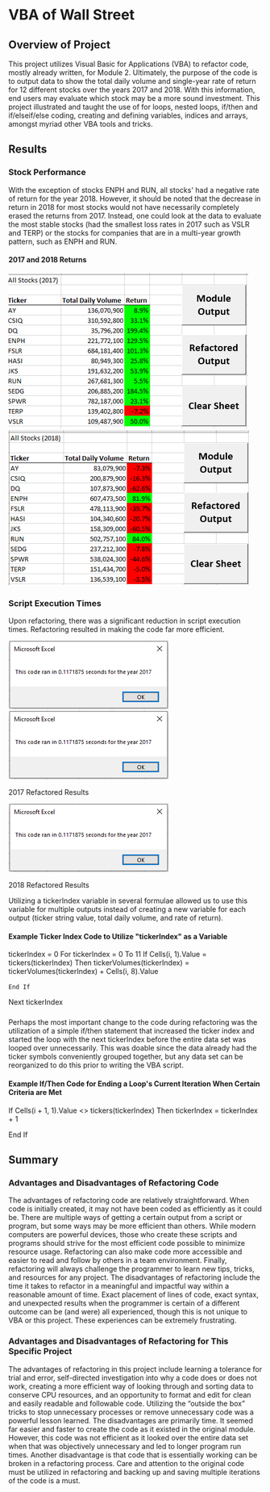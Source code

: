 # VBA of Wall Street

## Overview of Project
This project utilizes Visual Basic for Applications (VBA) to refactor code, mostly already written, for Module 2.  Ultimately, the purpose of the code is to output data to show the total daily volume and single-year rate of return for 12 different stocks over the years 2017 and 2018.  With this information, end users may evaluate which stock may be a more sound investment.  This project illustrated and taught the use of for loops, nested loops, if/then and if/elseif/else coding, creating and defining variables, indices and arrays, amongst myriad other VBA tools and tricks.

## Results

### Stock Performance

With the exception of stocks ENPH and RUN, all stocks' had a negative rate of return for the year 2018.  However, it should be noted that the decrease in return in 2018 for most stocks would not have necessarily completely erased the returns from 2017.  Instead, one could look at the data to evaluate the most stable stocks (had the smallest loss rates in 2017 such as VSLR and TERP) or the stocks for companies that are in a multi-year growth pattern, such as ENPH and RUN.

#### 2017 and 2018 Returns
![2017 Returns](Resources/2017_Refactored.PNG)  ![2018 Returns](Resources/2018_Refactored.PNG)

### Script Execution Times

Upon refactoring, there was a significant reduction in script execution times.  Refactoring resulted in making the code far more efficient.  

 ![2017 Original Results](Resources/VBA_Challenge_2017.PNG)                                           ![2017 Refactored Results](Resources/VBA_Challenge_2017.PNG)

2017 Refactored Results

![2018 Refactored Results](Resources/VBA_Challenge_2017.PNG)

2018 Refactored Results

Utilizing a tickerIndex variable in several formulae allowed us to use this variable for multiple outputs instead of creating a new variable for each output (ticker string value, total daily volume, and rate of return).

#### Example Ticker Index Code to Utilize "tickerIndex" as a Variable

tickerIndex = 0
  For tickerIndex = 0 To 11
    If Cells(i, 1).Value = tickers(tickerIndex) Then
    tickerVolumes(tickerIndex) = tickerVolumes(tickerIndex) + Cells(i, 8).Value
          
    End If
  Next tickerIndex

###

Perhaps the most important change to the code during refactoring was the utilization of a simple if/then statement that increased the ticker index and started the loop with the next tickerIndex before the entire data set was looped over unnecessarily.  This was doable since the data already had the ticker symbols conveniently grouped together, but any data set can be reorganized to do this prior to writing the VBA script.

#### Example If/Then Code for Ending a Loop's Current Iteration When Certain Criteria are Met
  If Cells(i + 1, 1).Value <> tickers(tickerIndex) Then
  tickerIndex = tickerIndex + 1
  
  End If

## Summary

### Advantages and Disadvantages of Refactoring Code

The advantages of refactoring code are relatively straightforward.  When code is initially created, it may not have been coded as efficiently as it could be.  There are multiple ways of getting a certain output from a script or program, but some ways may be more efficient than others.  While modern computers are powerful devices, those who create these scripts and programs should strive for the most efficient code possible to minimize resource usage.  Refactoring can also make code more accessible and easier to read and follow by others in a team environment.  Finally, refactoring will always challenge the programmer to learn new tips, tricks, and resources for any project.
The disadvantages of refactoring include the time it takes to refactor in a meaningful and impactful way within a reasonable amount of time.  Exact placement of lines of code, exact syntax, and unexpected results when the programmer is certain of a different outcome can be (and were) all experienced, though this is not unique to VBA or this project.  These experiences can be extremely frustrating.  

### Advantages and Disadvantages of Refactoring for This Specific Project

The advantages of refactoring in this project include learning a tolerance for trial and error, self-directed investigation into why a code does or does not work, creating a more efficient way of looking through and sorting data to conserve CPU resources, and an opportunity to format and edit for clean and easily readable and followable code.  Utilizing the “outside the box” tricks to stop unnecessary processes or remove unnecessary code was a powerful lesson learned.
The disadvantages are primarily time.  It seemed far easier and faster to create the code as it existed in the original module.  However, this code was not efficient as it looked over the entire data set when that was objectively unnecessary and led to longer program run times.  Another disadvantage is that code that is essentially working can be broken in a refactoring process.  Care and attention to the original code must be utilized in refactoring and backing up and saving multiple iterations of the code is a must.

